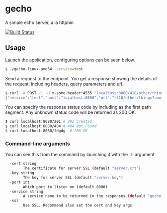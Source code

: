 # gecho
A simple echo server, a la httpbin

[![Build Status](https://travis-ci.org/nicklanng/gecho.svg?branch=master)](https://travis-ci.org/nicklanng/gecho)

## Usage

Launch the application, configuring options can be seen below.
```sh
$ ./gecho-linux-amd64 -service=test
```

Send a request to the endpoint. You get a response showing the details of the request, including headers, query parameters and url.
```sh
$ curl -X POST -i -H x-some-header:4535 "localhost:8080/418/other/things?cool=yes"
{"service":"test","host":"localhost:8080","url":"/418/other/things?cool=yes","args":{"cool":["yes"]},"method":"POST","origin":"[::1]:63708","headers":{"Accept":["*/*"],"User-Agent":["Mozilla/5.0 (Windows; U; MSIE 9.0; WIndows NT 9.0; en-US))"],"X-Some-Header":["4535"]},"body":""}
```

You can specify the response status code by including as the first path segment. Any unknown status code will be returned as 200 OK.
```sh
$ curl localhost:8080/201 # 201 Created
$ curl localhost:8080/404 # 404 Not Found
$ curl localhost:8080/fdgdg  # 200 OK
```

### Command-line arguments
You can see this from the command by launching it with the `-h` argument.
```sh
  -cert string
        The certificate for server SSL (default "server.crt")
  -key string
        The key for server SSL (default "server.key")
  -port int
        Which port to listen on (default 8080)
  -service string
        A service name to be returned in the responses (default "gecho")
  -ssl
        Use SSL. Recommend also set the cert and key args.
```
